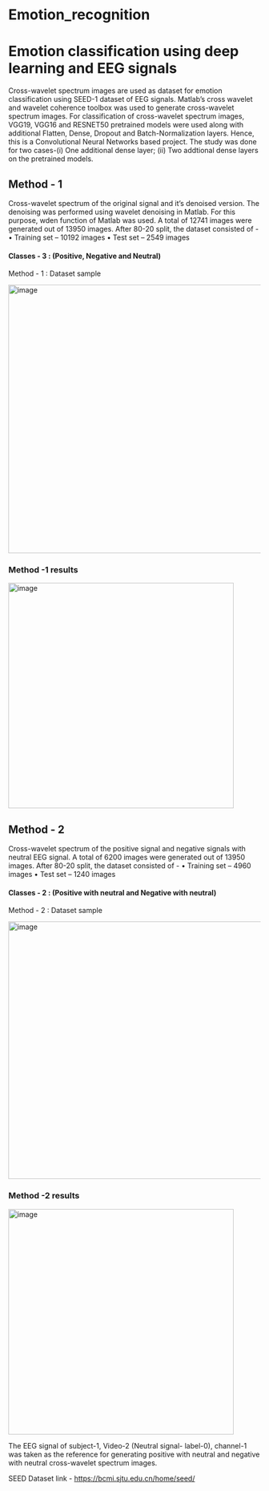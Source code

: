# Emotion_recognition
# Emotion classification using deep learning and EEG signals

Cross-wavelet spectrum images are used as dataset for emotion classification using SEED-1 dataset of EEG signals.
Matlab’s cross wavelet and wavelet coherence toolbox was used to generate cross-wavelet spectrum images.
For classification of cross-wavelet spectrum images, VGG19, VGG16 and RESNET50 pretrained models were used along with additional Flatten, Dense, Dropout and Batch-Normalization layers. Hence, this is a Convolutional Neural Networks based project. The study was done for two cases-(i) One additional dense layer; (ii) Two addtional dense layers on the pretrained models.

## Method - 1
Cross-wavelet spectrum of the original signal and it’s denoised version. The denoising was performed using wavelet denoising in Matlab. For this purpose, wden function of Matlab was used.  A total of 12741 images were generated out of 13950 images. 
 After 80-20 split, the dataset consisted of -
•	Training set – 10192 images
•	Test set – 2549 images

#### Classes - 3 : (Positive, Negative and Neutral)

Method - 1 : Dataset sample

<img width="536" alt="image" src="https://user-images.githubusercontent.com/75621797/185759736-520a8e6d-d918-44b5-9f30-22460571e3e3.png">

 ### Method -1 results
 
 <img width="450" alt="image" src="https://user-images.githubusercontent.com/75621797/204766254-13675229-cf6f-4b6f-97d9-d86adda93110.png">




## Method - 2
Cross-wavelet spectrum of the positive signal and negative signals with neutral EEG signal. A total of 6200 images were generated out of 13950 images. After 80-20 split, the dataset consisted of -
•	Training set – 4960 images
•	Test set – 1240 images
#### Classes - 2 : (Positive with neutral and Negative with neutral)

Method - 2 : Dataset sample

<img width="514" alt="image" src="https://user-images.githubusercontent.com/75621797/185759757-6810fc94-9bf5-48db-ad61-c8e8224881e8.png">

 ### Method -2 results

<img width="450" alt="image" src="https://user-images.githubusercontent.com/75621797/204766376-c73fd242-589d-4422-8927-399760908ef5.png">


 The EEG signal of subject-1, Video-2 (Neutral signal- label-0), channel-1 was taken as the reference for generating positive with neutral and negative with neutral cross-wavelet spectrum images. 



SEED Dataset link - https://bcmi.sjtu.edu.cn/home/seed/


